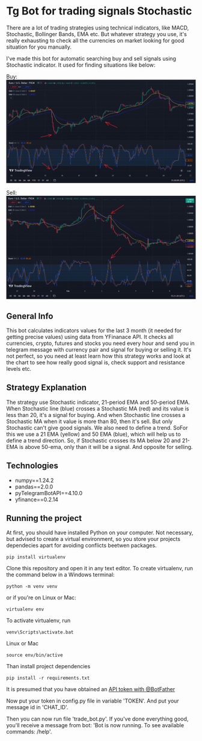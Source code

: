 
# Tg Bot for trading signals Stochastic

There are a lot of trading strategies using technical indicators, like MACD, Stochastic, Bollinger Bands, EMA etc. But whatever strategy you use, it's really exhausting to check all the currencies on market looking for good situation for you manually.

I've made this bot for automatic searching buy and sell signals using Stochastic indicator. It used for finding situations like below:

Buy:
![Screenshot](signal_buy.png)

Sell:
![Screenshot](signal_sell.png)
## General Info

This bot calculates indicators values for the last 3 month (it needed for getting precise values) using data from YFinanace API. It checks all currencies, crypto, futures and stocks you need every hour and send you in telegram message with currency pair and signal for buying or selling it. It's not perfect, so you need at least learn how this strategy works and look at the chart to see how really good signal is, check support and resistance levels etc.
## Strategy Explanation

The strategy use Stochastic indicator, 21-period EMA and 50-period EMA. When Stochastic line (blue) crosses a Stochastic MA (red) and its value is less than 20, it's a signal for buying. And when Stochastic line crosses a Stochastic MA when it value is more than 80, then it's sell. But only Stochastic can't give good signals. We also need to define a trend. SoFor this we use a 21 EMA (yellow) and 50 EMA (blue), which will help us to define a trend direction. So, if Stochastic crosses its MA below 20 and 21-EMA is above 50-ema, only than it will be a signal. And opposite for selling.
## Technologies

- numpy==1.24.2
- pandas==2.0.0
- pyTelegramBotAPI==4.10.0
- yfinance==0.2.14
## Running the project

At first, you should have installed Python on your computer. Not necessary, but advised to create a virtual environment, so you store your projects dependecies apart for avoiding conflicts beetwen packages.
```shell
pip install virtualenv
```
Clone this repository and open it in any text editor. To create virtualenv, run the command below in a Windows terminal:
```shell
python -m venv venv
```
or if you're on Linux or Mac:
```shell
virtualenv env
```
To activate virtualenv, run
```shell
venv\Scripts\activate.bat
```
Linux or Mac
```shell
source env/bin/active
```
Than install project dependencies
```shell
pip install -r requirements.txt
```
It is presumed that you have obtained an [API token with @BotFather](https://core.telegram.org/bots#botfather)

Now put your token in config.py file in variable 'TOKEN'. And put your message id in 'CHAT_ID'.

Then you can now run file 'trade_bot.py'. If you've done everything good, you'll receive a message from bot: 'Bot is now running. To see available commands: /help'.